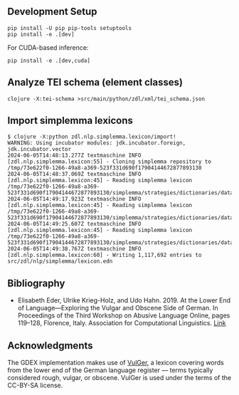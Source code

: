 ## Development Setup

    pip install -U pip pip-tools setuptools
    pip install -e .[dev]

For CUDA-based inference:

    pip install -e .[dev,cuda]


## Analyze TEI schema (element classes)

    clojure -X:tei-schema >src/main/python/zdl/xml/tei_schema.json

## Import simplemma lexicons

    $ clojure -X:python zdl.nlp.simplemma.lexicon/import!
    WARNING: Using incubator modules: jdk.incubator.foreign, jdk.incubator.vector
    2024-06-05T14:48:13.277Z textmaschine INFO [zdl.nlp.simplemma.lexicon:55] - Cloning simplemma repository to /tmp/73e622f0-1266-49a8-a369-523f331d690f17904144672877893130
    2024-06-05T14:48:37.069Z textmaschine INFO [zdl.nlp.simplemma.lexicon:45] - Reading simplemma lexicon /tmp/73e622f0-1266-49a8-a369-523f331d690f17904144672877893130/simplemma/strategies/dictionaries/data/de.plzma'
    2024-06-05T14:49:17.923Z textmaschine INFO [zdl.nlp.simplemma.lexicon:45] - Reading simplemma lexicon /tmp/73e622f0-1266-49a8-a369-523f331d690f17904144672877893130/simplemma/strategies/dictionaries/data/en.plzma'
    2024-06-05T14:49:25.607Z textmaschine INFO [zdl.nlp.simplemma.lexicon:45] - Reading simplemma lexicon /tmp/73e622f0-1266-49a8-a369-523f331d690f17904144672877893130/simplemma/strategies/dictionaries/data/fr.plzma'
    2024-06-05T14:49:38.767Z textmaschine INFO [zdl.nlp.simplemma.lexicon:60] - Writing 1,117,692 entries to src/zdl/nlp/simplemma/lexicon.edn

## Bibliography

* Elisabeth Eder, Ulrike Krieg-Holz, and Udo Hahn. 2019. At the Lower
  End of Language—Exploring the Vulgar and Obscene Side of German. In
  Proceedings of the Third Workshop on Abusive Language Online, pages
  119–128, Florence, Italy. Association for Computational
  Linguistics. [Link](https://aclanthology.org/W19-3513)

## Acknowledgments

The GDEX implementation makes use of
[VulGer](https://aclanthology.org/W19-3513), a lexicon covering words
from the lower end of the German language register — terms typically
considered rough, vulgar, or obscene. VulGer is used under the terms
of the CC-BY-SA license.

